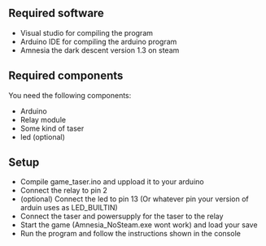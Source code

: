 ## Required software
* Visual studio for compiling the program
* Arduino IDE for compiling the arduino program
* Amnesia the dark descent version 1.3 on steam

## Required components
You need the following components:
* Arduino
* Relay module
* Some kind of taser
* led (optional)

## Setup
* Compile game_taser.ino and uppload it to your arduino
* Connect the relay to pin 2
* (optional) Connect the led to pin 13 (Or whatever pin your version of arduin uses as LED_BUILTIN)
* Connect the taser and powersupply for the taser to the relay
* Start the game (Amnesia_NoSteam.exe wont work) and load your save
* Run the program and follow the instructions shown in the console
